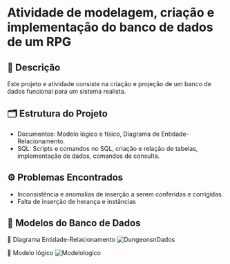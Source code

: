 # Atividade de modelagem, criação e implementação do banco de dados de um RPG

## 📌 Descrição 
Este projeto e atividade consiste na criação e projeção de um banco de dados funcional para um sistema realista.

## 🗂️ Estrutura do Projeto
- Documentos: Modelo lógico e físico, Diagrama de Entidade-Relacionamento.
- SQL: Scripts e comandos no SQL, criação e relação de tabelas, implementação de dados, comandos de consulta.

## ⚙ Problemas Encontrados
- Inconsistência e anomalias de inserção a serem conferidas e corrigidas.
- Falta de inserção de herança e instâncias

## 🔎 Modelos do Banco de Dados
📌 Diagrama Entidade-Relacionamento
![DungeonsnDados](https://github.com/user-attachments/assets/cbb2474c-f726-4907-89b3-4f5cbc2ef93b)

📌 Modelo lógico
![Modelologico](https://github.com/user-attachments/assets/96f954bc-1667-4a4a-b78e-15cd15eb58de)
